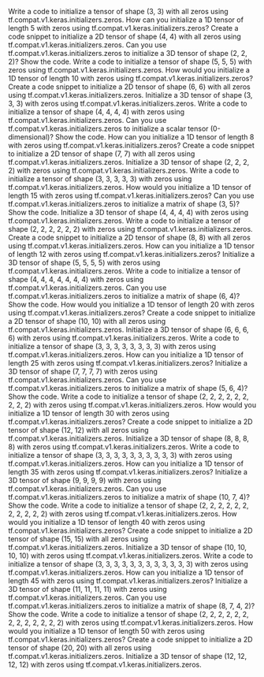 Write a code to initialize a tensor of shape (3, 3) with all zeros using tf.compat.v1.keras.initializers.zeros.
How can you initialize a 1D tensor of length 5 with zeros using tf.compat.v1.keras.initializers.zeros?
Create a code snippet to initialize a 2D tensor of shape (4, 4) with all zeros using tf.compat.v1.keras.initializers.zeros.
Can you use tf.compat.v1.keras.initializers.zeros to initialize a 3D tensor of shape (2, 2, 2)? Show the code.
Write a code to initialize a tensor of shape (5, 5, 5) with zeros using tf.compat.v1.keras.initializers.zeros.
How would you initialize a 1D tensor of length 10 with zeros using tf.compat.v1.keras.initializers.zeros?
Create a code snippet to initialize a 2D tensor of shape (6, 6) with all zeros using tf.compat.v1.keras.initializers.zeros.
Initialize a 3D tensor of shape (3, 3, 3) with zeros using tf.compat.v1.keras.initializers.zeros.
Write a code to initialize a tensor of shape (4, 4, 4, 4) with zeros using tf.compat.v1.keras.initializers.zeros.
Can you use tf.compat.v1.keras.initializers.zeros to initialize a scalar tensor (0-dimensional)? Show the code.
How can you initialize a 1D tensor of length 8 with zeros using tf.compat.v1.keras.initializers.zeros?
Create a code snippet to initialize a 2D tensor of shape (7, 7) with all zeros using tf.compat.v1.keras.initializers.zeros.
Initialize a 3D tensor of shape (2, 2, 2, 2) with zeros using tf.compat.v1.keras.initializers.zeros.
Write a code to initialize a tensor of shape (3, 3, 3, 3, 3) with zeros using tf.compat.v1.keras.initializers.zeros.
How would you initialize a 1D tensor of length 15 with zeros using tf.compat.v1.keras.initializers.zeros?
Can you use tf.compat.v1.keras.initializers.zeros to initialize a matrix of shape (3, 5)? Show the code.
Initialize a 3D tensor of shape (4, 4, 4, 4) with zeros using tf.compat.v1.keras.initializers.zeros.
Write a code to initialize a tensor of shape (2, 2, 2, 2, 2, 2) with zeros using tf.compat.v1.keras.initializers.zeros.
Create a code snippet to initialize a 2D tensor of shape (8, 8) with all zeros using tf.compat.v1.keras.initializers.zeros.
How can you initialize a 1D tensor of length 12 with zeros using tf.compat.v1.keras.initializers.zeros?
Initialize a 3D tensor of shape (5, 5, 5, 5) with zeros using tf.compat.v1.keras.initializers.zeros.
Write a code to initialize a tensor of shape (4, 4, 4, 4, 4, 4, 4) with zeros using tf.compat.v1.keras.initializers.zeros.
Can you use tf.compat.v1.keras.initializers.zeros to initialize a matrix of shape (6, 4)? Show the code.
How would you initialize a 1D tensor of length 20 with zeros using tf.compat.v1.keras.initializers.zeros?
Create a code snippet to initialize a 2D tensor of shape (10, 10) with all zeros using tf.compat.v1.keras.initializers.zeros.
Initialize a 3D tensor of shape (6, 6, 6, 6) with zeros using tf.compat.v1.keras.initializers.zeros.
Write a code to initialize a tensor of shape (3, 3, 3, 3, 3, 3, 3, 3) with zeros using tf.compat.v1.keras.initializers.zeros.
How can you initialize a 1D tensor of length 25 with zeros using tf.compat.v1.keras.initializers.zeros?
Initialize a 3D tensor of shape (7, 7, 7, 7) with zeros using tf.compat.v1.keras.initializers.zeros.
Can you use tf.compat.v1.keras.initializers.zeros to initialize a matrix of shape (5, 6, 4)? Show the code.
Write a code to initialize a tensor of shape (2, 2, 2, 2, 2, 2, 2, 2, 2) with zeros using tf.compat.v1.keras.initializers.zeros.
How would you initialize a 1D tensor of length 30 with zeros using tf.compat.v1.keras.initializers.zeros?
Create a code snippet to initialize a 2D tensor of shape (12, 12) with all zeros using tf.compat.v1.keras.initializers.zeros.
Initialize a 3D tensor of shape (8, 8, 8, 8) with zeros using tf.compat.v1.keras.initializers.zeros.
Write a code to initialize a tensor of shape (3, 3, 3, 3, 3, 3, 3, 3, 3, 3) with zeros using tf.compat.v1.keras.initializers.zeros.
How can you initialize a 1D tensor of length 35 with zeros using tf.compat.v1.keras.initializers.zeros?
Initialize a 3D tensor of shape (9, 9, 9, 9) with zeros using tf.compat.v1.keras.initializers.zeros.
Can you use tf.compat.v1.keras.initializers.zeros to initialize a matrix of shape (10, 7, 4)? Show the code.
Write a code to initialize a tensor of shape (2, 2, 2, 2, 2, 2, 2, 2, 2, 2, 2) with zeros using tf.compat.v1.keras.initializers.zeros.
How would you initialize a 1D tensor of length 40 with zeros using tf.compat.v1.keras.initializers.zeros?
Create a code snippet to initialize a 2D tensor of shape (15, 15) with all zeros using tf.compat.v1.keras.initializers.zeros.
Initialize a 3D tensor of shape (10, 10, 10, 10) with zeros using tf.compat.v1.keras.initializers.zeros.
Write a code to initialize a tensor of shape (3, 3, 3, 3, 3, 3, 3, 3, 3, 3, 3, 3) with zeros using tf.compat.v1.keras.initializers.zeros.
How can you initialize a 1D tensor of length 45 with zeros using tf.compat.v1.keras.initializers.zeros?
Initialize a 3D tensor of shape (11, 11, 11, 11) with zeros using tf.compat.v1.keras.initializers.zeros.
Can you use tf.compat.v1.keras.initializers.zeros to initialize a matrix of shape (8, 7, 4, 2)? Show the code.
Write a code to initialize a tensor of shape (2, 2, 2, 2, 2, 2, 2, 2, 2, 2, 2, 2, 2) with zeros using tf.compat.v1.keras.initializers.zeros.
How would you initialize a 1D tensor of length 50 with zeros using tf.compat.v1.keras.initializers.zeros?
Create a code snippet to initialize a 2D tensor of shape (20, 20) with all zeros using tf.compat.v1.keras.initializers.zeros.
Initialize a 3D tensor of shape (12, 12, 12, 12) with zeros using tf.compat.v1.keras.initializers.zeros.